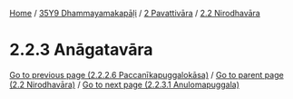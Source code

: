 
[Home](/) / [35Y9 Dhammayamakapāḷi](../../../35Y9.md) / [2 Pavattivāra](../../2.md) / [2.2 Nirodhavāra](../2.2.md)

# 2.2.3 Anāgatavāra


[Go to previous page (2.2.2.6 Paccanīkapuggalokāsa)](2.2.2/2.2.2.6.md) / [Go to parent page (2.2 Nirodhavāra)](../2.2.md) / [Go to next page (2.2.3.1 Anulomapuggala)](2.2.3/2.2.3.1.md)


